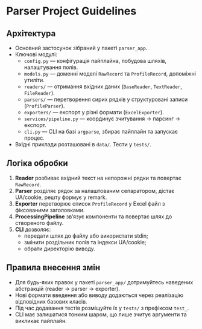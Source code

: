 # Parser Project Guidelines

## Архітектура
- Основний застосунок зібраний у пакеті `parser_app`.
- Ключові модулі:
  - `config.py` — конфігурація пайплайна, побудова шляхів, налаштування полів.
  - `models.py` — доменні моделі `RawRecord` та `ProfileRecord`, допоміжні утиліти.
  - `readers/` — отримання вхідних даних (`BaseReader`, `TextReader`, `FileReader`).
  - `parsers/` — перетворення сирих рядків у структуровані записи (`ProfileParser`).
  - `exporters/` — експорт у різні формати (`ExcelExporter`).
  - `services/pipeline.py` — координує зчитування → парсинг → експорт.
  - `cli.py` — CLI на базі `argparse`, збирає пайплайн та запускає процес.
- Вхідні приклади розташовані в `data/`. Тести у `tests/`.

## Логіка обробки
1. **Reader** розбиває вхідний текст на непорожні рядки та повертає `RawRecord`.
2. **Parser** розділяє рядок за налаштованим сепаратором, дістає UA/cookie, решту формує у remark.
3. **Exporter** перетворює список `ProfileRecord` у Excel файл з фіксованими заголовками.
4. **ProcessingPipeline** зв’язує компоненти та повертає шлях до створеного файлу.
5. **CLI** дозволяє:
   - передати шлях до файлу або використати stdin;
   - змінити роздільник полів та індекси UA/cookie;
   - обрати директорію виводу.

## Правила внесення змін
- Для будь-яких правок у пакеті `parser_app/` дотримуйтесь наведених абстракцій (reader → parser → exporter).
- Нові формати введення або виводу додаються через реалізацію відповідних базових класів.
- Під час додавання тестів розміщуйте їх у `tests/` з префіксом `test_`.
- CLI має залишатися тонким шаром, що лише зчитує аргументи та викликає пайплайн.
